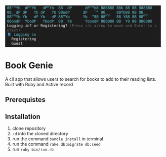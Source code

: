 ![title](./assets/titleScreen.png)
# Book Genie
A cli app that allows users to search for books to add to their reading lists. Built with Ruby and Active record
## Prerequistes 

## Installation
1. clone repository
2. `cd` into the cloned directory
3. run the command `bundle install` in terminal
4. run the command  `rake db:migrate db:seed`
5. run `ruby bin/run.rb`
